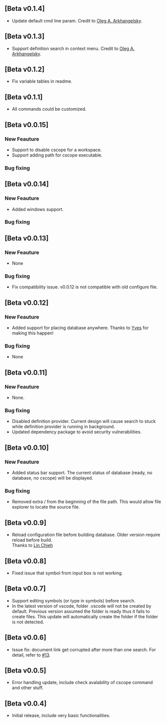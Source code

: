 ## [Beta v0.1.4]
- Update default cmd line param.
   Credit to [Oleg A. Arkhangelsky](https://github.com/oleg-umnik).

## [Beta v0.1.3]
- Support definition search in context menu.
   Credit to [Oleg A. Arkhangelsky](https://github.com/oleg-umnik).

## [Beta v0.1.2]
- Fix variable tables in readme.

## [Beta v0.1.1]
- All commands could be customized.

## [Beta v0.0.15]
### New Feauture
- Support to disable cscope for a workspace.
- Support adding path for cscope executable. 

### Bug fixing

## [Beta v0.0.14]
### New Feauture
- Added windows support.

### Bug fixing


## [Beta v0.0.13]
### New Feauture
- None

### Bug fixing
- Fix compatibility issue. v0.0.12 is not compatible with old configure file.  

## [Beta v0.0.12]
### New Feauture
- Added support for placing database anywhere. Thanks to [Yves](https://github.com/ydeweerdt) for making this happen!

### Bug fixing
- None

## [Beta v0.0.11]
### New Feauture
- None.

### Bug fixing
- Disabled definition provider. Current design will cause search to stuck while definition provider is running in background.
- Updated dependency package to avoid security vulnerabilities.

## [Beta v0.0.10]
### New Feauture
- Added status bar support. The current status of database (ready, no database, no cscope) will be displayed.

### Bug fixing
- Removed extra / from the beginning of the file path. This would allow file explorer to locate the source file.

## [Beta v0.0.9]
- Reload configuration file before building database. Older version require reload before build. <br>
  Thanks to [Lin Chieh](https://github.com/jaycetyle)

## [Beta v0.0.8]
- Fixed issue that symbol from input box is not working.

## [Beta v0.0.7]
- Support editing symbols (or type in symbols) before search.
- In the latest version of vscode, folder .vscode will not be created by default. Previous version assumed the folder is ready thus it fails to create files. This update will automatically create the folder if the folder is not detected.

## [Beta v0.0.6]
- Issue fix: document link get corrupted after more than one search. For detail, refer to [#13](https://github.com/xulion/scope4code/issues/13).

## [Beta v0.0.5]
- Error handling update, include check avalability of cscope command and other stuff.

## [Beta v0.0.4]
- Initial release, include very basic functionalities.